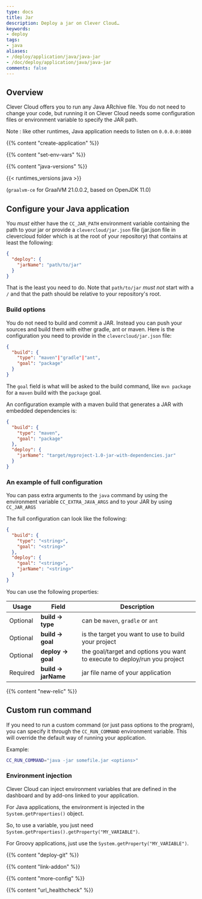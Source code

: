 ```yaml
---
type: docs
title: Jar
description: Deploy a jar on Clever Cloud…
keywords:
- deploy
tags:
- java
aliases:
- /deploy/application/java/java-jar
- /doc/deploy/application/java/java-jar
comments: false
---
```


## Overview

Clever Cloud offers you to run any Java ARchive file. You do not need to change your code, but running it on Clever Cloud needs some configuration files or environment variable to specify the JAR path.

Note : like other runtimes, Java application needs to listen on `0.0.0.0:8080`

{{% content "create-application" %}}

{{% content "set-env-vars" %}}

{{% content "java-versions" %}}

{{< runtimes_versions java >}}

(`graalvm-ce` for GraalVM 21.0.0.2, based on OpenJDK 11.0)

## Configure your Java application

You *must* either have the `CC_JAR_PATH` environment variable containing the
path to your jar or provide a `clevercloud/jar.json` file (jar.json file in
clevercloud folder which is at the root of your repository) that
contains at least the following:

```json
{
  "deploy": {
    "jarName": "path/to/jar"
  }
}
```

That is the least you need to do. Note that `path/to/jar` *must not* start with a `/` and that the path should be relative to your repository's root.

### Build options

You do not need to build and commit a JAR. Instead you can push your
sources and build them with either gradle, ant or maven. Here is the
configuration you need to provide in the `clevercloud/jar.json` file:

```json
{
  "build": {
    "type": "maven"|"gradle"|"ant",
    "goal": "package"
  }
}
```

The `goal` field is what will be asked to the build command, like `mvn package` for a `maven` build with the `package` goal.

An configuration example with a maven build that generates a JAR with
embedded dependencies is:

```json
{
  "build": {
    "type": "maven",
    "goal": "package"
  },
  "deploy": {
    "jarName": "target/myproject-1.0-jar-with-dependencies.jar"
  }
}
```

### An example of full configuration

You can pass extra arguments to the `java` command by using the environment
variable `CC_EXTRA_JAVA_ARGS` and to your JAR by using `CC_JAR_ARGS`

The full configuration can look like the following:

```json
{
  "build": {
    "type": "<string>",
    "goal": "<string>"
  },
  "deploy": {
    "goal": "<string>",
    "jarName": "<string>"
  }
}
```

You can use the following properties:

| Usage    | Field               | Description                                                               |
|----------|---------------------|---------------------------------------------------------------------------|
| Optional | **build → type**    | can be `maven`, `gradle` or `ant`                                         |
| Optional | **build → goal**    | is the target you want to use to build your project                       |
| Optional | **deploy → goal**   | the goal/target and options you want to execute to deploy/run you project |
| Required | **build → jarName** | jar file name of your application                                         |

 {{% content "new-relic" %}}

## Custom run command

If you need to run a custom command (or just pass options to the program),
you can specify it through the `CC_RUN_COMMAND` environment variable.
This will override the default way of running your application.

Example:

```bash
CC_RUN_COMMAND="java -jar somefile.jar <options>"
```

### Environment injection

Clever Cloud can inject environment variables that are defined in the
dashboard and by add-ons linked to your application.

For Java applications, the environment is injected in the `System.getProperties()` object.

So, to use a variable, you just need `System.getProperties().getProperty("MY_VARIABLE")`.

For Groovy applications, just use the `System.getProperty("MY_VARIABLE")`.

 {{% content "deploy-git" %}}

 {{% content "link-addon" %}}

{{% content "more-config" %}}

{{% content "url_healthcheck" %}}
